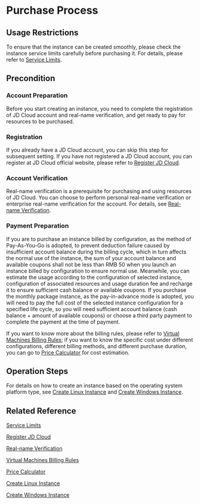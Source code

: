 # Purchase Process
## Usage Restrictions
To ensure that the instance can be created smoothly, please check the instance service limits carefully before purchasing it. For details, please refer to [Service Limits](../Introduction/Limits.md).
## Precondition
### Account Preparation
Before you start creating an instance, you need to complete the registration of JD Cloud account and real-name verification, and get ready to pay for resources to be purchased.
### Registration
If you already have a JD Cloud account, you can skip this step for subsequent setting.
If you have not registered a JD Cloud account, you can register at JD Cloud official website, please refer to [Register JD Cloud](https://accounts.jdcloud.com/p/regPage?source=jdcloud&ReturnUrl=%2f%2fuc.jdcloud.com%2fpassport%2fcomplete%3freturnUrl%3d//www.jdcloud.com/).
### Account Verification
Real-name verification is a prerequisite for purchasing and using resources of JD Cloud. You can choose to perform personal real-name verification or enterprise real-name verification for the account. For details, see [Real-name Verification](../../../User-Service/Real-Name-Verification/Real-Name-Verification.md).
### Payment Preparation
If you are to purchase an instance billed by configuration, as the method of Pay-As-You-Go is adopted, to prevent deduction failure caused by insufficient account balance during the billing cycle, which in turn affects the normal use of the instance, the sum of your account balance and available coupons shall not be less than RMB 50 when you launch an instance billed by configuration to ensure normal use. Meanwhile, you can estimate the usage according to the configuration of selected instance, configuration of associated resources and usage duration fee and recharge it to ensure sufficient cash balance or available coupons.
If you purchase the monthly package instance, as the pay-in-advance mode is adopted, you will need to pay the full cost of the selected instance configuration for a specified life cycle, so you will need sufficient account balance (cash balance + amount of available coupons) or choose a third party payment to complete the payment at the time of payment.

If you want to know more about the billing rules, please refer to [Virtual Machines Billing Rules](Overview.md); if you want to know the specific cost under different configurations, different billing methods, and different purchase duration, you can go to [Price Calculator](https://www.jdcloud.com/calculator/calHost) for cost estimation.

## Operation Steps
For details on how to create an instance based on the operating system platform type, see [Create Linux Instance](../Getting-Start-Linux/Create-Instance.md) and [Create Windows Instance](../Getting-Start-Windows/Create-Instance.md).

## Related Reference
[Service Limits](../Introduction/Limits.md)

[Register JD Cloud](https://accounts.jdcloud.com/p/regPage?source=jdcloud&ReturnUrl=%2f%2fuc.jdcloud.com%2fpassport%2fcomplete%3freturnUrl%3d//www.jdcloud.com/)

[Real-name Verification](../../../User-Service/Real-Name-Verification/Real-Name-Verification.md)

[Virtual Machines Billing Rules](Overview.md)

[Price Calculator](https://www.jdcloud.com/calculator/calHost)

[Create Linux Instance](../Getting-Start-Linux/Create-Instance.md)

[Create Windows Instance](../Getting-Start-Windows/Create-Instance.md)





 

